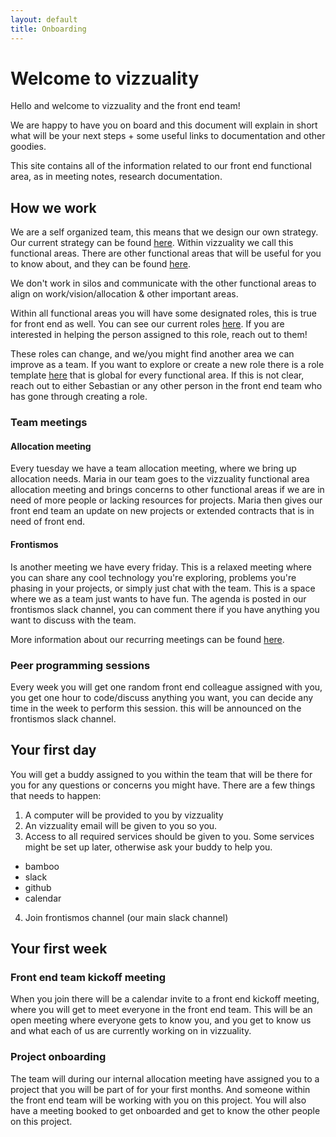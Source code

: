 ```yaml
---
layout: default
title: Onboarding
---
```


# Welcome to vizzuality

Hello and welcome to vizzuality and the front end team!

We are happy to have you on board and this document will explain in short what will be your next steps + some useful links to documentation and other goodies.

This site contains all of the information related to our front end functional area, as in meeting notes, research documentation.

## How we work

We are a self organized team, this means that we design our own strategy. Our current strategy can be found [here](http://localhost:4000/frontismos/docs/strategy-2021/index/). Within vizzuality we call this functional areas. There are other functional areas that will be useful for you to know about, and they can be found [here](http://localhost:4000/frontismos/docs/strategy-2021/funtional-areas/index/).

We don't work in silos and communicate with the other functional areas to align on work/vision/allocation & other important areas.

Within all functional areas you will have some designated roles, this is true for front end as well. You can see our current roles [here](http://localhost:4000/frontismos/docs/strategy-2021/roles/index/). If you are interested in helping the person assigned to this role, reach out to them!

These roles can change, and we/you might find another area we can improve as a team. If you want to explore or create a new role there is a role template [here](https://docs.google.com/document/d/1oulqgKQLRBvBEUty8cDx4xVKlHfRsmJ7VVi1mTFRt-g/edit) that is global for every functional area. If this is not clear, reach out to either Sebastian or any other person in the front end team who has gone through creating a role.

### Team meetings

#### Allocation meeting

Every tuesday we have a team allocation meeting, where we bring up allocation needs. Maria in our team goes to the vizzuality functional area allocation meeting and brings concerns to other functional areas if we are in need of more people or lacking resources for projects. Maria then gives our front end team an update on new projects or extended contracts that is in need of front end.

#### Frontismos

Is another meeting we have every friday. This is a relaxed meeting where you can share any cool technology you're exploring, problems you're phasing in your projects, or simply just chat with the team. This is a space where we as a team just wants to have fun. The agenda is posted in our frontismos slack channel, you can comment there if you have anything you want to discuss with the team.

More information about our recurring meetings can be found [here](http://localhost:4000/frontismos/docs/recurrent-activities/index/).

### Peer programming sessions

Every week you will get one random front end colleague assigned with you, you get one hour to code/discuss anything you want, you can decide any time in the week to perform this session. this will be announced on the frontismos slack channel.

## Your first day

You will get a buddy assigned to you within the team that will be there for you for any questions or concerns you might have. There are a few things that needs to happen:

1. A computer will be provided to you by vizzuality
2. An vizzuality email will be given to you so you.
3. Access to all required services should be given to you. Some services might be set up later, otherwise ask your buddy to help you.
 - bamboo
 - slack
 - github
 - calendar
4. Join frontismos channel (our main slack channel)

## Your first week

### Front end team kickoff meeting

When you join there will be a calendar invite to a front end kickoff meeting, where you will get to meet everyone in the front end team. This will be an open meeting where everyone gets to know you, and you get to know us and what each of us are currently working on in vizzuality.

### Project onboarding

The team will during our internal allocation meeting have assigned you to a project that you will be part of for your first months. And someone within the front end team will be working with you on this project. You will also have a meeting booked to get onboarded and get to know the other people on this project.
